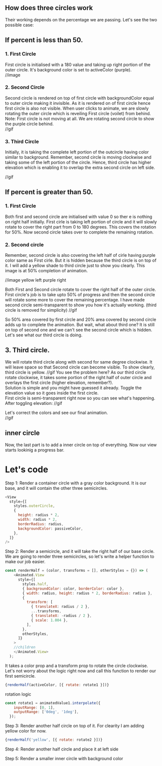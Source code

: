 ## How does three circles work
Their working depends on the percentage we are passing. Let's see the two possible case: 

## If percent is less than 50.

### 1. First Circle
First circle is initialised with a 180 value and taking up right portion of the outer circle. It's background color is set to activeColor (purple).  
//image

### 2. Second Circle
Second circle is rendered on top of first circle with backgroundColor equal to outer circle making it invisible. As it is rendered on of first circle hence first circle is also not visible. When user clicks to animate, we are slowly rotating the outer circle which is reveiling First circle (voilet) from behind.
Note: First circle is not moving at all. We are rotating second circle to show the purple circle behind.  
//gif

### 3. Third Circle
Initially, it is taking the complete left portion of the outcircle having color similar to background.
Remember, second circle is moving clockwise and taking some of the left portion of the circle. Hence, third circle has higher elevation which is enabling it to overlap the extra second circle on left side.

//gif

## If percent is greater than 50.

### 1. First Circle
Both first and second circle are initialised with value 0 so ther e is nothing on right half initially. First cirle is taking left portion of circle and it will slowly rotate to cover the right part from 0 to 180 degrees. This covers the rotation for 50%. Now second circle takes over to complete the remaining rotation.

### 2. Second circle
Remember, second circle is also covering the left half of cirle having purple color same as First cirle. But it is hidden because the third circle is on top of it. I will add a yellow shade to third circle just to show you clearly. This image is at 50% completion of animation.

//image yellow left purple right  

Both First and Second circle rotate to cover the right half of the outer circle. First circle's job is to take upto 50% of progress and then the second circle will rotate some more to cover the remaining percentage.
I have made second circle semi-transparent to show you how it's actually working. (third circle is removed for simplicity)
//gif

So 50% area covered by first circle and 20% area covered by second circle adds up to complete the animation. But wait, what about third one? It is still on top of second one and we can't see the second circle which is hidden. Let's see what our third circle is doing.

## 3. Third circle.
We will rotate third circle along with second for same degree clockwise. It will leave space so that Second circle can become visible. To show clearly, third circle is yellow.
//gif
You see the problem here? As our third circle rotate clockwise, it takes some portion of the right half of outer circle and overlays the first circle (higher elevation, remember?).   
Solution is simple and you might have guessed it already. Toggle the elevation value so it goes inside the first circle.   
First circle is semi-transparent right now so you can see what's happening. After toggling elevation: 
//gif   

Let's correct the colors and see our final animation.  
//gif

## inner circle
Now, the last part is to add a inner circle on top of everything. Now our view starts lookinig a progress bar.

# Let's code

Step 1:
Render a container circle with a gray color background. It is our base, and it will contain the other three semicircles.
```javascript
<View
  style={[
    styles.outerCircle,
    {
      height: radius * 2,
      width: radius * 2,
      borderRadius: radius,
      backgroundColor: passiveColor,
    },
  ]}
/>
```

Step 2:
Render a semicircle, and it will take the right half of our base circle.
We are going to render three semicircles, so let's write a helper function to make our job easier.
```javascript
const renderHalf = (color, transforms = [], otherStyles = {}) => (
    <Animated.View
      style={[
        styles.half,
        { backgroundColor: color, borderColor: color },
        { width: radius, height: radius * 2, borderRadius: radius },
        {
          transform: [
            { translateX: radius / 2 },
            ...transforms,
            { translateX: -radius / 2 },
            { scale: 1.004 },
          ],
        },
        otherStyles,
      ]}
    >
    //children
    </Animated.View>
  );
```
It takes a color prop and a transform prop to rotate the circle clockwise. Let's not worry about the logic right now and call this function to render our first semicircle.
```js
{renderHalf(activeColor, [{ rotate: rotate1 }])}
```

rotation logic
```js
const rotate1 = animatedValue1.interpolate({
    inputRange: [0, 1],
    outputRange: ['0deg', '1deg'],
  });
```


Step 3:
Render another half circle on top of it. For clearity I am adding yellow color for now. 
```js
{renderHalf('yellow', [{ rotate: rotate2 }])}
```

Step 4:
Render another half circle and place it at left side

Step 5:
Render a smaller inner circle with background color
